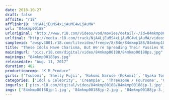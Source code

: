 ```yaml
---
date: 2018-10-27
draft: false
affsite: "r18"
afflinkr18: "NjA4LjEuMS4xLjAuMC4wLjAuMA"
url: "84mkmp00188"
urloriginal: "http://www.r18.com/videos/vod/movies/detail/-/id=84mkmp00188"
urlfinal: "http://media.r18.com/track/NjA4LjEuMS4xLjAuMC4wLjAuMA/videos/vod/movies/detail/-/id=84mkmp00188"
samplevid: "awspv3001.r18.com/litevideo/freepv/8/84m/84mkmp188/84mkmp188_dmb_w.mp4"
title: "These Idols Have Charisma, But We're Spreading Their Pussies Wide Open And Pounding Them Up And Down And All Over From Every Angle Possible In Furious Pussy Piston Pumping Action!! 10 Loads In A Row Creampie 8 Hour BEST"
mainimgurl: "pics.r18.com/digital/video/84mkmp00188/84mkmp00188ps.jpg"
mainimgs: "84mkmp00188ps.jpg"
releasedate: "Aug. 11, 2017"
duration: 482
productioncomp: "K M Produce"
girls: ['Tsubomi', 'Shelly Fujii', 'Kokomi Naruse (Kokomi)', 'Ayaka Tomoda', 'Yu Asakura', 'Aika', 'Shiori Kamisaki', 'Haruki Sato', 'Kizuna Sakura']
categories: ['Idol & Celebrity', 'Creampie', 'Threesome / Foursome', 'Compilation', 'Over 4 Hours', 'Hi-Def']
imgurls: ['pics.r18.com/digital/video/84mkmp00188/84mkmp00188jp-1.jpg', 'pics.r18.com/digital/video/84mkmp00188/84mkmp00188jp-2.jpg', 'pics.r18.com/digital/video/84mkmp00188/84mkmp00188jp-3.jpg', 'pics.r18.com/digital/video/84mkmp00188/84mkmp00188jp-4.jpg', 'pics.r18.com/digital/video/84mkmp00188/84mkmp00188jp-5.jpg', 'pics.r18.com/digital/video/84mkmp00188/84mkmp00188jp-6.jpg', 'pics.r18.com/digital/video/84mkmp00188/84mkmp00188jp-7.jpg', 'pics.r18.com/digital/video/84mkmp00188/84mkmp00188jp-8.jpg', 'pics.r18.com/digital/video/84mkmp00188/84mkmp00188jp-9.jpg', 'pics.r18.com/digital/video/84mkmp00188/84mkmp00188jp-10.jpg', 'pics.r18.com/digital/video/84mkmp00188/84mkmp00188jp-11.jpg', 'pics.r18.com/digital/video/84mkmp00188/84mkmp00188jp-12.jpg', 'pics.r18.com/digital/video/84mkmp00188/84mkmp00188jp-13.jpg', 'pics.r18.com/digital/video/84mkmp00188/84mkmp00188jp-14.jpg', 'pics.r18.com/digital/video/84mkmp00188/84mkmp00188jp-15.jpg', 'pics.r18.com/digital/video/84mkmp00188/84mkmp00188jp-16.jpg', 'pics.r18.com/digital/video/84mkmp00188/84mkmp00188jp-17.jpg', 'pics.r18.com/digital/video/84mkmp00188/84mkmp00188jp-18.jpg', 'pics.r18.com/digital/video/84mkmp00188/84mkmp00188jp-19.jpg', 'pics.r18.com/digital/video/84mkmp00188/84mkmp00188jp-20.jpg']
imgs: ['84mkmp00188jp-1.jpg', '84mkmp00188jp-2.jpg', '84mkmp00188jp-3.jpg', '84mkmp00188jp-4.jpg', '84mkmp00188jp-5.jpg', '84mkmp00188jp-6.jpg', '84mkmp00188jp-7.jpg', '84mkmp00188jp-8.jpg', '84mkmp00188jp-9.jpg', '84mkmp00188jp-10.jpg', '84mkmp00188jp-11.jpg', '84mkmp00188jp-12.jpg', '84mkmp00188jp-13.jpg', '84mkmp00188jp-14.jpg', '84mkmp00188jp-15.jpg', '84mkmp00188jp-16.jpg', '84mkmp00188jp-17.jpg', '84mkmp00188jp-18.jpg', '84mkmp00188jp-19.jpg', '84mkmp00188jp-20.jpg']
---
```

